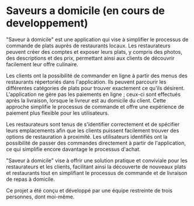 # Saveurs a domicile (en cours de developpement)

"Saveur à domicile" est une application qui vise à simplifier le processus de commande de plats auprès de restaurants locaux. Les restaurateurs peuvent créer des comptes et exposer leurs plats, y compris des photos, des descriptions et des prix, permettant ainsi aux clients de découvrir facilement leur offre culinaire.

Les clients ont la possibilité de commander en ligne à partir des menus des restaurants répertoriés dans l'application. Ils peuvent parcourir les différentes catégories de plats pour trouver exactement ce qu'ils désirent. L'application ne gère pas les paiements en ligne ; ceux-ci sont effectués après la livraison, lorsque le livreur est au domicile du client. Cette approche simplifie le processus de commande et offre une expérience de paiement plus flexible pour les utilisateurs.

Les restaurateurs sont tenus de s'identifier correctement et de spécifier leurs emplacements afin que les clients puissent facilement trouver des options de restauration à proximité. Les utilisateurs identifiés ont la possibilité de passer des commandes directement à partir de l'application, ce qui simplifie encore davantage le processus d'achat.

"Saveur à domicile" vise à offrir une solution pratique et conviviale pour les restaurateurs et les clients, facilitant ainsi la découverte de nouveaux plats et restaurants tout en simplifiant le processus de commande et de livraison de repas à domicile.


Ce projet a été conçu et développé par une équipe restreinte de trois personnes, dont moi-même.




